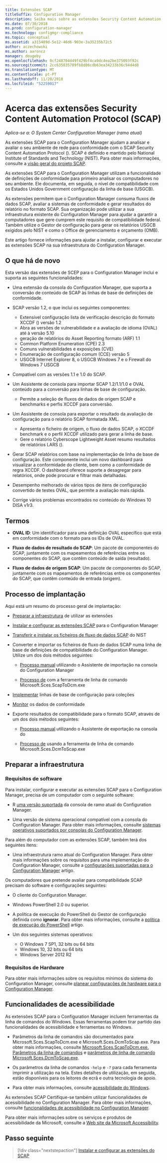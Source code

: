 ```yaml
---
title: Extensões SCAP
titleSuffix: Configuration Manager
description: Saiba mais sobre as extensões Security Content Automation Protocol (SCAP) para o Configuration Manager.
ms.date: 07/30/2018
ms.prod: configuration-manager
ms.technology: configmgr-compliance
ms.topic: conceptual
ms.assetid: a315489d-5e12-46d6-903e-3a35235b72c5
author: aczechowski
ms.author: aaroncz
manager: dougeby
ms.openlocfilehash: 0cf248704d49f429bf4ca9dc4ea2be375093f92c
ms.sourcegitcommit: 2cc635835709fb8d86cdb63ea34233b36c94d4d8
ms.translationtype: MT
ms.contentlocale: pt-PT
ms.lasthandoff: 11/20/2018
ms.locfileid: "52259017"
---
```

# <a name="about-the-security-content-automation-protocol-scap-extensions"></a>Acerca das extensões Security Content Automation Protocol (SCAP)

*Aplica-se a: O System Center Configuration Manager (ramo atual)*

As extensões SCAP para o Configuration Manager ajudam a analisar e avaliar o seu ambiente de rede para conformidade com o SCAP Security Content Automation Protocol (). SCAP é definido e mantido pelo National Institute of Standards and Technology (NIST). Para obter mais informações, consulte a [visão geral do projeto SCAP](https://csrc.nist.gov/projects/security-content-automation-protocol).

As extensões SCAP para o Configuration Manager utilizam a funcionalidade de definições de conformidade para primeiro analisar os computadores no seu ambiente. Ele documenta, em seguida, o nível de compatibilidade com os Estados Unidos Government configuração da linha de base (USGCB).

As extensões permitem que o Configuration Manager consuma fluxos de dados SCAP, avaliar a sistemas de conformidade e gerar resultados do relatório no formato SCAP. Sua organização pode utilizar a sua infraestrutura existente do Configuration Manager para ajudar a garantir a computadores que gere cumprem este requisito de compatibilidade federal. Também utilize o Gestor de configuração para gerar os relatórios USGCB exigidos pelo NIST e como o Office de gerenciamento e orçamento (OMB).

Este artigo fornece informações para ajudar a instalar, configurar e executar as extensões SCAP na sua infraestrutura do Configuration Manager.



## <a name="whats-new"></a>O que há de novo

Esta versão das extensões de SCEP para o Configuration Manager inclui e suporta as seguintes funcionalidades:  

- Uma extensão da consola do Configuration Manager, que suporta a conversão de conteúdo de SCAP às linhas de base de definições de conformidade.  

- SCAP versão 1.2, o que inclui os seguintes componentes:  

  - Extensível configuração lista de verificação descrição do formato XCCDF () versão 1.2
  - Abra as versões de vulnerabilidade e a avaliação de idioma (OVAL) até à versão 5.10
  - geração de relatórios do Asset Reporting formato (ARF) 1.1
  - Common Platform Enumeration (CPE) 2.3
  - Comuns vulnerabilidades e exposições (CVE)
  - Enumeração de configuração comum (CCE) versão 5
  - USGCB Internet Explorer 8, o USGCB Windows 7 e o Firewall do Windows 7 USGCB  

- Compatível com as versões 1.1 e 1.0 do SCAP.  

- Um Assistente de consola para importar SCAP 1.2/1.1/1.0 e OVAL conteúdo para a conversão para linhas de base de configuração.  

  - Permite a seleção de fluxos de dados de origem SCAP e benchmarks e perfis XCCDF para conversão.

- Um Assistente de consola para exportar o resultado da avaliação de configuração para o relatório SCAP formatada XML.  

  - Apresenta o ficheiro de origem, o fluxo de dados SCAP, o XCCDF benchmark e o perfil XCCDF utilizado para gerar a linha de base.
  - Gere o relatório Cyberscope Lightweight Asset resumo resultados de relatórios LARS ().  

- Gerar SCAP relatórios com base na implementação de linha de base de configuração. Este componente inclui um novo dashboard para visualizar a conformidade do cliente, bem como a conformidade de regra XCCDF. O dashboard oferece suporte a desagregar para relatórios, onde pode procurar e filtrar mais detalhadas.  

- Desempenho melhorado de vários tipos de itens de configuração convertido de testes OVAL, que permite a avaliação mais rápida.  

- Corrige vários problemas encontrados no conteúdo do Windows 10 DISA v1r3.  



## <a name="terms"></a>Termos

- **OVAL ID**: Um identificador para uma definição OVAL específico que está em conformidade com o formato para os IDs de OVAL.  

- **Fluxo de dados de resultado do SCAP**: Um pacote de componentes do SCAP, juntamente com os mapeamentos de referências entre os componentes do SCAP, que contêm conteúdo de saída (resultado).  

- **Fluxo de dados de origem SCAP**: Um pacote de componentes do SCAP, juntamente com os mapeamentos de referências entre os componentes do SCAP, que contêm conteúdo de entrada (origem).



## <a name="deployment-process"></a>Processo de implantação

Aqui está um resumo do processo geral de implantação:  

- [Preparar a infraestrutura](#bkmk_prepare) de utilizar as extensões  

- [Instalar e configurar as extensões SCAP](/sccm/compliance/plan-design/scap/install-configure-scap#bkmk_install) para o Configuration Manager  

- [Transferir e instalar os ficheiros de fluxo de dados SCAP](/sccm/compliance/plan-design/scap/install-configure-scap#bkmk_scap-data-stream-files) do NIST  

- Converter e importar os ficheiros de fluxo de dados SCAP numa linha de base de definições de compatibilidade do Configuration Manager. Utilize um dos dois métodos seguintes:   

    - [Processo manual](/sccm/compliance/plan-design/scap/install-configure-scap#bkmk_convert-and-import) utilizando o Assistente de importação na consola do Configuration Manager  

    - [Processo de](/sccm/compliance/plan-design/scap/install-configure-scap#bkmk_auto-convert-and-import) com a ferramenta de linha de comando Microsoft.Sces.ScapToDcm.exe  

- [Implementar](/sccm/compliance/plan-design/scap/deploy-monitor-export#bkmk_deploy) linhas de base de configuração para coleções  

- [Monitor](/sccm/compliance/plan-design/scap/deploy-monitor-export#bkmk_monitor) os dados de conformidade  

- Exporte resultados de compatibilidade para o formato SCAP, através de um dos dois métodos seguintes:  

    - [Processo manual](/sccm/compliance/plan-design/scap/deploy-monitor-export#bkmk_export) utilizando o Assistente de exportação na consola do  

    - [Processo de](/sccm/compliance/plan-design/scap/deploy-monitor-export#bkmk_auto-export) usando a ferramenta de linha de comando Microsoft.Sces.DcmToScap.exe  



## <a name="bkmk_prepare"></a> Preparar a infraestrutura

### <a name="software-requirements"></a>Requisitos de software

Para instalar, configurar e executar as extensões SCAP para o Configuration Manager, precisa de um computador com o seguinte software:

- R [uma versão suportada](/sccm/core/servers/manage/current-branch-versions-supported) da consola de ramo atual do Configuration Manager.  

- Uma versão de sistema operacional compatível com a consola do Configuration Manager. Para obter mais informações, consulte [sistemas operativos suportados por consolas do Configuration Manager](/sccm/core/plan-design/configs/supported-operating-systems-consoles).  

Para além do computador com as extensões SCAP, também terá dos seguintes itens:

- Uma infraestrutura ramo atual do Configuration Manager. Para obter mais informações sobre os requisitos para uma implementação do Configuration Manager, consulte a [configurações suportadas para o Configuration Manager](/sccm/core/plan-design/configs/supported-configurations) artigo.  

Os computadores que pretende avaliar para compatibilidade SCAP precisam do software e configurações seguintes:

- O cliente do Configuration Manager.  

- Windows PowerShell 2.0 ou superior.  

- A política de execução do PowerShell do Gestor de configuração definida como **ignorar**. Para obter mais informações, consulte a [política de execução do PowerShell](/sccm/core/clients/deploy/about-client-settings#computer-agent) artigo.  

- Um dos seguintes sistemas operativos:  
  - O Windows 7 SP1, 32 bits ou 64 bits
  - Windows 10, 32 bits ou 64 bits
  - Windows Server 2012 R2

### <a name="hardware-requirements"></a>Requisitos de Hardware

Para obter mais informações sobre os requisitos mínimos do sistema do Configuration Manager, consulte [planear configurações de hardware para o Configuration Manager](/sccm/core/plan-design/configs/recommended-hardware).



## <a name="accessibility-features"></a>Funcionalidades de acessibilidade

As extensões SCAP para o Configuration Manager incluem ferramentas da linha de comandos do Windows. Essas ferramentas podem tirar partido das funcionalidades de acessibilidade e ferramentas no Windows.

- Parâmetros da linha de comandos são documentados para Microsoft.Sces.ScapToDcm.exe e Microsoft.Sces.DcmToScap.exe. Para obter mais informações, consulte [Microsoft.Sces.ScapToDcm.exe. Parâmetros da linha de comandos](/sccm/compliance/plan-design/scap/install-configure-scap#microsoftscesscaptodcmexe-command-line-parameters) e [parâmetros de linha de comando Microsoft.Sces.DcmToScap.exe](/sccm/compliance/plan-design/scap/import-scap-compliance-settings#microsoftscesdcmtoscapexe-command-line-parameters).  

- Os parâmetros da linha de comandos `-help` e `-?` para cada ferramenta imprimir a utilização na tela. Estes detalhes de utilização, em seguida, estão disponíveis para os leitores de ecrã e outra tecnologia de apoio.  

- Para obter mais informações, consulte [acessibilidade do Windows](http://windows.microsoft.com/windows/help/accessibility).

As extensões SCAP Certifique-se também utilizar funcionalidades de acessibilidade no Configuration Manager. Para obter mais informações, consulte [funcionalidades de acessibilidade no Configuration Manager](/sccm/core/understand/accessibility-features).

Para obter mais informações sobre os serviços e produtos de acessibilidade da Microsoft, consulte a [Web site da Microsoft Accessibility](http://go.microsoft.com/fwlink/p/?LinkId=9212).



## <a name="next-step"></a>Passo seguinte
> [!div class="nextstepaction"]
> [Instalar e configurar as extensões do SCAP](/sccm/compliance/plan-design/scap/install-configure-scap)
